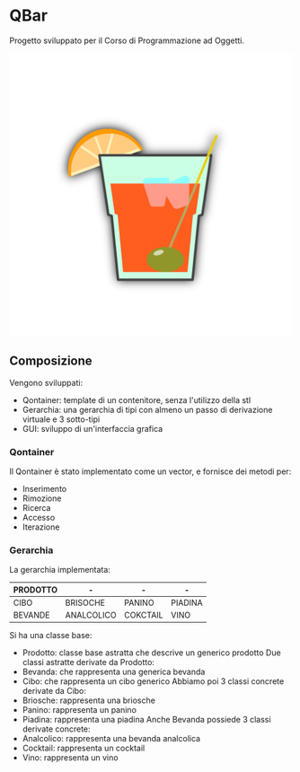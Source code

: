 # QBar
Progetto sviluppato per il Corso di Programmazione ad Oggetti.

![Logo](https://github.com/longo-andrea/QBar/blob/master/Graphic/logo.svg)

## Composizione
Vengono sviluppati: 
- Qontainer: template di un contenitore, senza l'utilizzo della stl
- Gerarchia: una gerarchia di tipi con almeno un passo di derivazione virtuale e 3 sotto-tipi
- GUI: sviluppo di un'interfaccia grafica 

### Qontainer
Il Qontainer è stato implementato come un vector, e fornisce dei metodi per:
- Inserimento
- Rimozione
- Ricerca
- Accesso
- Iterazione

### Gerarchia
La gerarchia implementata:

 | PRODOTTO | - | - | - |
 |---|---|---|---|
 | CIBO | BRISOCHE | PANINO | PIADINA
| BEVANDE | ANALCOLICO | COKCTAIL | VINO 

Si ha una classe base:
- Prodotto: classe base astratta che descrive un generico prodotto
Due classi astratte derivate da Prodotto:
- Bevanda: che rappresenta una generica bevanda
- Cibo: che rappresenta un cibo generico
Abbiamo poi 3 classi concrete derivate da Cibo:
- Briosche: rappresenta una briosche
- Panino: rappresenta un panino
- Piadina: rappresenta una piadina
Anche Bevanda possiede 3 classi derivate concrete:
- Analcolico: rappresenta una bevanda analcolica
- Cocktail: rappresenta un cocktail
- Vino: rappresenta un vino


